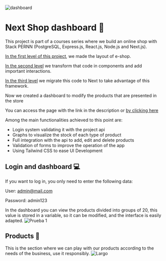 ![dashboard](https://user-images.githubusercontent.com/89102805/181155018-108ada49-f223-4e60-b8d4-1cc51aa3022a.png)

# Next Shop dashboard 🛒
This project is part of a courses series where we build an online shop with Stack PERNN (PostgreSQL, Express.js, React.js, Node.js and Next.js).

[In the first level of this project](https://github.com/Elchicogamer117/YardSaleShop), we made the layout of e-shop.

[In the second level]( https://github.com/Elchicogamer117/ReactShop) we transform that code in components and add important interactions.

[In the third level]( https://github.com/Elchicogamer117/NextShop) we migrate this code to Next to take advantage of this framework.

Now we created a dashboard to modify the products that are presented in the store

You can access the page with the link in the description or [by clicking here]( https://dashboard117.vercel.app/)

Among the main functionalities achieved to this point are:
-	Login system validating it with the project api
-	Graphs to visualize the stock of each type of product
-	Full integration with the api to add, edit and delete products
-	Validation of forms to improve the operation of the app
-	Using Tailwind CSS to ease UI Development

## Login and dashboard 💻
If you want to log in, you only need to enter the following data:

User: admin@mail.com

Password: admin123

In the dashboard you can view the products divided into groups of 20, this value is stored in a variable, so it can be modified, and the interface is easily adapted.
![Prueba 1](https://user-images.githubusercontent.com/89102805/181155284-e342bef3-a8cf-407b-8f14-f9af9a98a6dc.gif)

## Products 🧺
This is the section where we can play with our products according to the needs of the business, use it responsibly.
![Largo](https://user-images.githubusercontent.com/89102805/181155365-309e9ad8-a870-40b1-bcdc-259c9a840e5c.gif)

